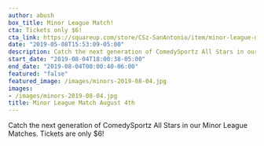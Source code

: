 ```yaml
---
author: abush
box_title: Minor League Match!
cta: Tickets only $6!
cta_link: https://squareup.com/store/CSz-SanAntonio/item/minor-league-match-august-th
date: "2019-05-08T15:53:09-05:00"
description: Catch the next generation of ComedySportz All Stars in our Minor League Matches.
start_date: "2019-08-04T18:00:38-05:00"
end_date: "2019-08-04T00:00:40-06:00"
featured: "false"
featured_image: /images/minors-2019-08-04.jpg
images:
- /images/minors-2019-08-04.jpg
title: Minor League Match August 4th
---
```


Catch the next generation of ComedySportz All Stars in our Minor League Matches.
Tickets are only $6!
